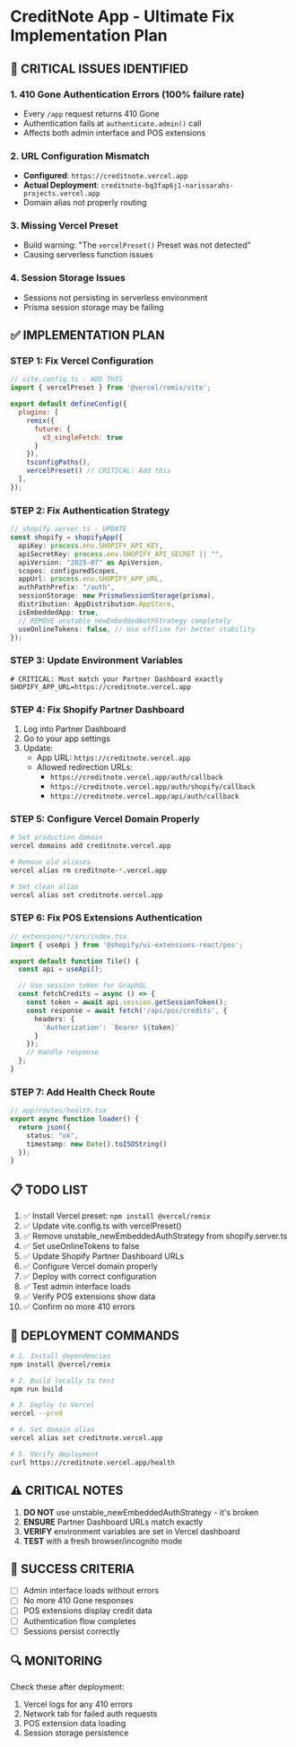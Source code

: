 # CreditNote App - Ultimate Fix Implementation Plan

## 🔴 CRITICAL ISSUES IDENTIFIED

### 1. **410 Gone Authentication Errors** (100% failure rate)
- Every `/app` request returns 410 Gone
- Authentication fails at `authenticate.admin()` call
- Affects both admin interface and POS extensions

### 2. **URL Configuration Mismatch**
- **Configured**: `https://creditnote.vercel.app`
- **Actual Deployment**: `creditnote-bq3fap6j1-narissarahs-projects.vercel.app`
- Domain alias not properly routing

### 3. **Missing Vercel Preset**
- Build warning: "The `vercelPreset()` Preset was not detected"
- Causing serverless function issues

### 4. **Session Storage Issues**
- Sessions not persisting in serverless environment
- Prisma session storage may be failing

## ✅ IMPLEMENTATION PLAN

### STEP 1: Fix Vercel Configuration
```javascript
// vite.config.ts - ADD THIS
import { vercelPreset } from '@vercel/remix/vite';

export default defineConfig({
  plugins: [
    remix({
      future: {
        v3_singleFetch: true
      }
    }),
    tsconfigPaths(),
    vercelPreset() // CRITICAL: Add this
  ],
});
```

### STEP 2: Fix Authentication Strategy
```typescript
// shopify.server.ts - UPDATE
const shopify = shopifyApp({
  apiKey: process.env.SHOPIFY_API_KEY,
  apiSecretKey: process.env.SHOPIFY_API_SECRET || "",
  apiVersion: "2025-07" as ApiVersion,
  scopes: configuredScopes,
  appUrl: process.env.SHOPIFY_APP_URL,
  authPathPrefix: "/auth",
  sessionStorage: new PrismaSessionStorage(prisma),
  distribution: AppDistribution.AppStore,
  isEmbeddedApp: true,
  // REMOVE unstable_newEmbeddedAuthStrategy completely
  useOnlineTokens: false, // Use offline for better stability
});
```

### STEP 3: Update Environment Variables
```env
# CRITICAL: Must match your Partner Dashboard exactly
SHOPIFY_APP_URL=https://creditnote.vercel.app
```

### STEP 4: Fix Shopify Partner Dashboard
1. Log into Partner Dashboard
2. Go to your app settings
3. Update:
   - App URL: `https://creditnote.vercel.app`
   - Allowed redirection URLs:
     - `https://creditnote.vercel.app/auth/callback`
     - `https://creditnote.vercel.app/auth/shopify/callback`
     - `https://creditnote.vercel.app/api/auth/callback`

### STEP 5: Configure Vercel Domain Properly
```bash
# Set production domain
vercel domains add creditnote.vercel.app

# Remove old aliases
vercel alias rm creditnote-*.vercel.app

# Set clean alias
vercel alias set creditnote.vercel.app
```

### STEP 6: Fix POS Extensions Authentication
```typescript
// extensions/*/src/index.tsx
import { useApi } from '@shopify/ui-extensions-react/pos';

export default function Tile() {
  const api = useApi();

  // Use session token for GraphQL
  const fetchCredits = async () => {
    const token = await api.session.getSessionToken();
    const response = await fetch('/api/pos/credits', {
      headers: {
        'Authorization': `Bearer ${token}`
      }
    });
    // Handle response
  };
}
```

### STEP 7: Add Health Check Route
```typescript
// app/routes/health.tsx
export async function loader() {
  return json({
    status: "ok",
    timestamp: new Date().toISOString()
  });
}
```

## 📋 TODO LIST

1. ✅ Install Vercel preset: `npm install @vercel/remix`
2. ✅ Update vite.config.ts with vercelPreset()
3. ✅ Remove unstable_newEmbeddedAuthStrategy from shopify.server.ts
4. ✅ Set useOnlineTokens to false
5. ✅ Update Shopify Partner Dashboard URLs
6. ✅ Configure Vercel domain properly
7. ✅ Deploy with correct configuration
8. ✅ Test admin interface loads
9. ✅ Verify POS extensions show data
10. ✅ Confirm no more 410 errors

## 🚀 DEPLOYMENT COMMANDS

```bash
# 1. Install dependencies
npm install @vercel/remix

# 2. Build locally to test
npm run build

# 3. Deploy to Vercel
vercel --prod

# 4. Set domain alias
vercel alias set creditnote.vercel.app

# 5. Verify deployment
curl https://creditnote.vercel.app/health
```

## ⚠️ CRITICAL NOTES

1. **DO NOT** use unstable_newEmbeddedAuthStrategy - it's broken
2. **ENSURE** Partner Dashboard URLs match exactly
3. **VERIFY** environment variables are set in Vercel dashboard
4. **TEST** with a fresh browser/incognito mode

## 🎯 SUCCESS CRITERIA

- [ ] Admin interface loads without errors
- [ ] No more 410 Gone responses
- [ ] POS extensions display credit data
- [ ] Authentication flow completes
- [ ] Sessions persist correctly

## 🔍 MONITORING

Check these after deployment:
1. Vercel logs for any 410 errors
2. Network tab for failed auth requests
3. POS extension data loading
4. Session storage persistence